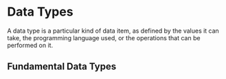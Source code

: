 # Data Types

A data type is a particular kind of data item, as defined by the values it can take, the programming language used, or the operations that can be performed on it.

## Fundamental Data Types
